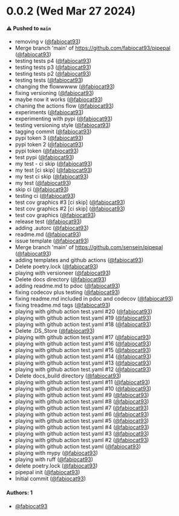 # 0.0.2 (Wed Mar 27 2024)

#### ⚠️ Pushed to `main`

- removing v ([@fabiocat93](https://github.com/fabiocat93))
- Merge branch 'main' of https://github.com/fabiocat93/pipepal ([@fabiocat93](https://github.com/fabiocat93))
- testing tests p4 ([@fabiocat93](https://github.com/fabiocat93))
- testing tests p3 ([@fabiocat93](https://github.com/fabiocat93))
- testing tests p2 ([@fabiocat93](https://github.com/fabiocat93))
- testing tests ([@fabiocat93](https://github.com/fabiocat93))
- changing the flowwwww ([@fabiocat93](https://github.com/fabiocat93))
- fixing versioning ([@fabiocat93](https://github.com/fabiocat93))
- maybe now it works ([@fabiocat93](https://github.com/fabiocat93))
- chaning the actions flow ([@fabiocat93](https://github.com/fabiocat93))
- experiments ([@fabiocat93](https://github.com/fabiocat93))
- experimenting with pypi ([@fabiocat93](https://github.com/fabiocat93))
- testing versioning style ([@fabiocat93](https://github.com/fabiocat93))
- tagging commit ([@fabiocat93](https://github.com/fabiocat93))
- pypi token 3 ([@fabiocat93](https://github.com/fabiocat93))
- pypi token 2 ([@fabiocat93](https://github.com/fabiocat93))
- pypi token ([@fabiocat93](https://github.com/fabiocat93))
- test pypi ([@fabiocat93](https://github.com/fabiocat93))
- my test - ci skip ([@fabiocat93](https://github.com/fabiocat93))
- my test [ci skip] ([@fabiocat93](https://github.com/fabiocat93))
- my test ci skip ([@fabiocat93](https://github.com/fabiocat93))
- my test ([@fabiocat93](https://github.com/fabiocat93))
- skip ci ([@fabiocat93](https://github.com/fabiocat93))
- testing ci ([@fabiocat93](https://github.com/fabiocat93))
- test cov graphics #3 [ci skip] ([@fabiocat93](https://github.com/fabiocat93))
- test cov graphics #2 [ci skip] ([@fabiocat93](https://github.com/fabiocat93))
- test cov graphics ([@fabiocat93](https://github.com/fabiocat93))
- release test ([@fabiocat93](https://github.com/fabiocat93))
- adding .autorc ([@fabiocat93](https://github.com/fabiocat93))
- readme.md ([@fabiocat93](https://github.com/fabiocat93))
- issue template ([@fabiocat93](https://github.com/fabiocat93))
- Merge branch 'main' of https://github.com/sensein/pipepal ([@fabiocat93](https://github.com/fabiocat93))
- adding templates and github actions ([@fabiocat93](https://github.com/fabiocat93))
- Delete poetry.lock ([@fabiocat93](https://github.com/fabiocat93))
- playing with versioneer ([@fabiocat93](https://github.com/fabiocat93))
- Delete docs directory ([@fabiocat93](https://github.com/fabiocat93))
- adding readme.md to pdoc ([@fabiocat93](https://github.com/fabiocat93))
- fixing codecov plus testing ([@fabiocat93](https://github.com/fabiocat93))
- fixing readme.md included in pdoc and codecov ([@fabiocat93](https://github.com/fabiocat93))
- fixing treadme.md tags ([@fabiocat93](https://github.com/fabiocat93))
- playing with github action test.yaml #20 ([@fabiocat93](https://github.com/fabiocat93))
- playing with github action test.yaml #19 ([@fabiocat93](https://github.com/fabiocat93))
- playing with github action test.yaml #18 ([@fabiocat93](https://github.com/fabiocat93))
- Delete .DS_Store ([@fabiocat93](https://github.com/fabiocat93))
- playing with github action test.yaml #17 ([@fabiocat93](https://github.com/fabiocat93))
- playing with github action test.yaml #16 ([@fabiocat93](https://github.com/fabiocat93))
- playing with github action test.yaml #15 ([@fabiocat93](https://github.com/fabiocat93))
- playing with github action test.yaml #14 ([@fabiocat93](https://github.com/fabiocat93))
- playing with github action test.yaml #13 ([@fabiocat93](https://github.com/fabiocat93))
- playing with github action test.yaml #12 ([@fabiocat93](https://github.com/fabiocat93))
- Delete docs_build directory ([@fabiocat93](https://github.com/fabiocat93))
- playing with github action test.yaml #11 ([@fabiocat93](https://github.com/fabiocat93))
- playing with github action test.yaml #10 ([@fabiocat93](https://github.com/fabiocat93))
- playing with github action test.yaml #9 ([@fabiocat93](https://github.com/fabiocat93))
- playing with github action test.yaml #8 ([@fabiocat93](https://github.com/fabiocat93))
- playing with github action test.yaml #7 ([@fabiocat93](https://github.com/fabiocat93))
- playing with github action test.yaml #6 ([@fabiocat93](https://github.com/fabiocat93))
- playing with github action test.yaml #5 ([@fabiocat93](https://github.com/fabiocat93))
- playing with github action test.yaml #4 ([@fabiocat93](https://github.com/fabiocat93))
- playing with github action test.yaml #3 ([@fabiocat93](https://github.com/fabiocat93))
- playing with github action test.yaml #2 ([@fabiocat93](https://github.com/fabiocat93))
- playing with github action test.yaml ([@fabiocat93](https://github.com/fabiocat93))
- playing with mypy ([@fabiocat93](https://github.com/fabiocat93))
- playing with ruff ([@fabiocat93](https://github.com/fabiocat93))
- delete poetry.lock ([@fabiocat93](https://github.com/fabiocat93))
- pipepal init ([@fabiocat93](https://github.com/fabiocat93))
- Initial commit ([@fabiocat93](https://github.com/fabiocat93))

#### Authors: 1

- [@fabiocat93](https://github.com/fabiocat93)
